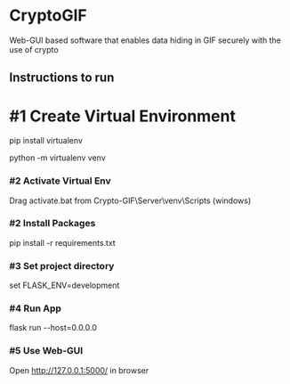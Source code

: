 # **CryptoGIF**
Web-GUI based software that enables data hiding in GIF securely with the use of crypto

## **Instructions to run**

# #1 Create Virtual Environment

pip install virtualenv

python -m virtualenv venv

### #2 Activate Virtual Env

Drag activate.bat from Crypto-GIF\Server\venv\Scripts (windows)

### #2 Install Packages

pip install -r requirements.txt

### #3 Set project directory

set FLASK_ENV=development

### #4 Run App

flask run --host=0.0.0.0

### #5 Use Web-GUI

Open http://127.0.0.1:5000/ in browser
